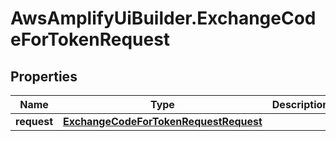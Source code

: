 # AwsAmplifyUiBuilder.ExchangeCodeForTokenRequest

## Properties

Name | Type | Description | Notes
------------ | ------------- | ------------- | -------------
**request** | [**ExchangeCodeForTokenRequestRequest**](ExchangeCodeForTokenRequestRequest.md) |  | 


